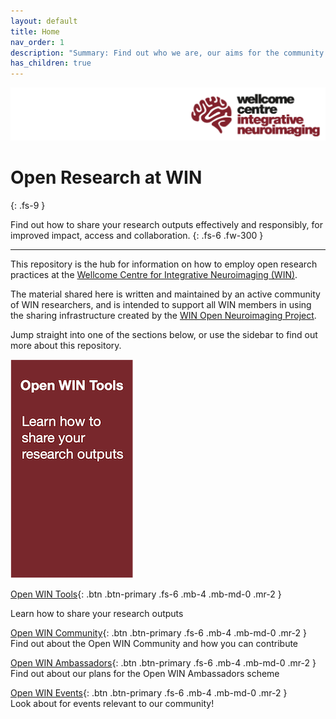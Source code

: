 ```yaml
---
layout: default
title: Home
nav_order: 1
description: "Summary: Find out who we are, our aims for the community and how to get involved!"
has_children: true
---
```


![WIN-logo](docs/img/WIN-h150-long.png)


# Open Research at WIN
{: .fs-9 }

Find out how to share your research outputs effectively and responsibly, for improved impact, access and collaboration.
{: .fs-6 .fw-300 }

---

This repository is the hub for information on how to employ open research practices at the [Wellcome Centre for Integrative Neuroimaging (WIN)](https://www.win.ox.ac.uk).

The material shared here is written and maintained by an active community of WIN researchers, and is intended to support all WIN members in using the sharing infrastructure created by the [WIN Open Neuroimaging Project](https://www.win.ox.ac.uk/open-neuroimaging).

Jump straight into one of the sections below, or use the sidebar to find out more about this repository.

[![tools](docs/img/btn-tools.png)](https://cassgvp.github.io/WIN-Open-Neuroimaging-Community/docs/tools.html)




[Open WIN Tools](docs/tools.md){: .btn .btn-primary .fs-6 .mb-4 .mb-md-0 .mr-2 }

Learn how to share your research outputs

[Open WIN Community](docs/community.md){: .btn .btn-primary .fs-6 .mb-4 .mb-md-0 .mr-2 }  
Find out about the Open WIN Community and how you can contribute

[Open WIN Ambassadors](docs/abmassadors.md){: .btn .btn-primary .fs-6 .mb-4 .mb-md-0 .mr-2 }  
Find out about our plans for the Open WIN Ambassadors scheme

[Open WIN Events](docs/events.md){: .btn .btn-primary .fs-6 .mb-4 .mb-md-0 .mr-2 }  
Look about for events relevant to our community!
